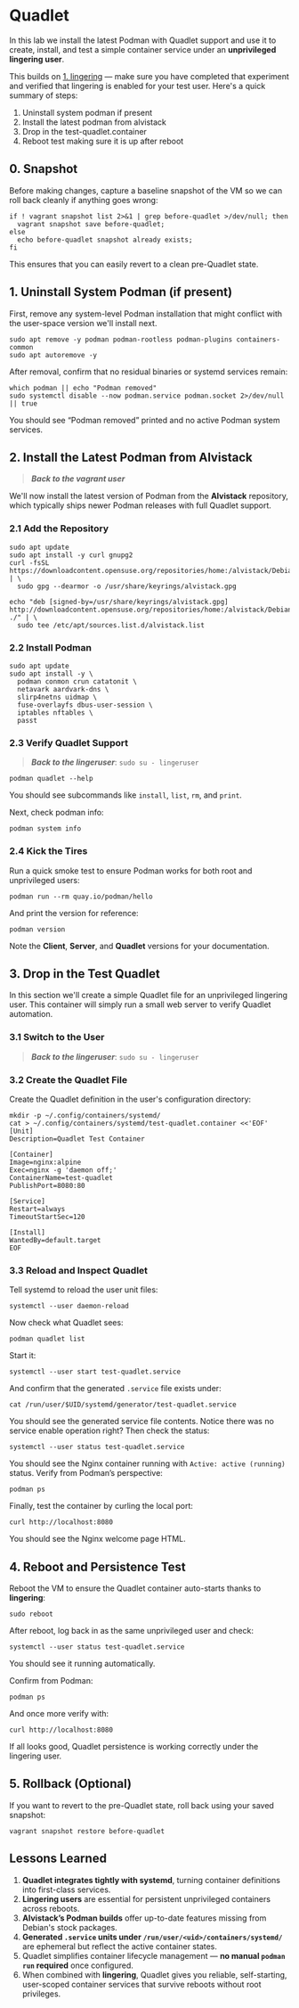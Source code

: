 # Quadlet

In this lab we install the latest Podman with Quadlet support and use it to create, install, and test a simple container service under an **unprivileged lingering user**.

This builds on [1. lingering](1.%20lingering.md) — make sure you have completed that experiment and verified that lingering is enabled for your test user. Here's a quick summary of steps:

1. Uninstall system podman if present
2. Install the latest podman from alvistack
3. Drop in the test-quadlet.container
4. Reboot test making sure it is up after reboot

## 0. Snapshot

Before making changes, capture a baseline snapshot of the VM so we can roll back cleanly if anything goes wrong:

```shell
if ! vagrant snapshot list 2>&1 | grep before-quadlet >/dev/null; then
  vagrant snapshot save before-quadlet;
else
  echo before-quadlet snapshot already exists;
fi
```

This ensures that you can easily revert to a clean pre-Quadlet state.

## 1. Uninstall System Podman (if present)

First, remove any system-level Podman installation that might conflict with the user-space version we'll install next.

```shell
sudo apt remove -y podman podman-rootless podman-plugins containers-common
sudo apt autoremove -y
```

After removal, confirm that no residual binaries or systemd services remain:

```shell
which podman || echo "Podman removed"
sudo systemctl disable --now podman.service podman.socket 2>/dev/null || true
```

You should see “Podman removed” printed and no active Podman system services.

## 2. Install the Latest Podman from Alvistack

>***Back to the vagrant user***

We'll now install the latest version of Podman from the **Alvistack** repository, which typically ships newer Podman releases with full Quadlet support.

### 2.1 Add the Repository

```shell
sudo apt update
sudo apt install -y curl gnupg2
curl -fsSL https://downloadcontent.opensuse.org/repositories/home:/alvistack/Debian_12/Release.key | \
  sudo gpg --dearmor -o /usr/share/keyrings/alvistack.gpg

echo "deb [signed-by=/usr/share/keyrings/alvistack.gpg] http://downloadcontent.opensuse.org/repositories/home:/alvistack/Debian_12 ./" | \
  sudo tee /etc/apt/sources.list.d/alvistack.list
```

### 2.2 Install Podman

```shell
sudo apt update
sudo apt install -y \
  podman conmon crun catatonit \
  netavark aardvark-dns \
  slirp4netns uidmap \
  fuse-overlayfs dbus-user-session \
  iptables nftables \
  passt

```

### 2.3 Verify Quadlet Support

>***Back to the lingeruser***: `sudo su - lingeruser`

```shell
podman quadlet --help
```

You should see subcommands like `install`, `list`, `rm`, and `print`.

Next, check podman info:

```shell
podman system info
```

### 2.4 Kick the Tires

Run a quick smoke test to ensure Podman works for both root and unprivileged users:

```shell
podman run --rm quay.io/podman/hello
```

And print the version for reference:

```shell
podman version
```

Note the **Client**, **Server**, and **Quadlet** versions for your documentation.

## 3. Drop in the Test Quadlet

In this section we'll create a simple Quadlet file for an unprivileged lingering user. This container will simply run a small web server to verify Quadlet automation.

### 3.1 Switch to the User

>***Back to the lingeruser***: `sudo su - lingeruser`

### 3.2 Create the Quadlet File

Create the Quadlet definition in the user's configuration directory:

```shell
mkdir -p ~/.config/containers/systemd/
cat > ~/.config/containers/systemd/test-quadlet.container <<'EOF'
[Unit]
Description=Quadlet Test Container

[Container]
Image=nginx:alpine
Exec=nginx -g 'daemon off;'
ContainerName=test-quadlet
PublishPort=8080:80

[Service]
Restart=always
TimeoutStartSec=120

[Install]
WantedBy=default.target
EOF
```

### 3.3 Reload and Inspect Quadlet

Tell systemd to reload the user unit files:

```shell
systemctl --user daemon-reload
```

Now check what Quadlet sees:

```shell
podman quadlet list
```

Start it:

```shell
systemctl --user start test-quadlet.service
```

And confirm that the generated `.service` file exists under:

```shell
cat /run/user/$UID/systemd/generator/test-quadlet.service
```

You should see the generated service file contents. Notice there was no service enable operation right? Then check the status:

```shell
systemctl --user status test-quadlet.service
```

You should see the Nginx container running with `Active: active (running)` status. Verify from Podman’s perspective:

```shell
podman ps
```

Finally, test the container by curling the local port:

```shell
curl http://localhost:8080
```

You should see the Nginx welcome page HTML.

## 4. Reboot and Persistence Test

Reboot the VM to ensure the Quadlet container auto-starts thanks to **lingering**:

```shell
sudo reboot
```

After reboot, log back in as the same unprivileged user and check:

```shell
systemctl --user status test-quadlet.service
```

You should see it running automatically.

Confirm from Podman:

```shell
podman ps
```

And once more verify with:

```shell
curl http://localhost:8080
```

If all looks good, Quadlet persistence is working correctly under the lingering user.

## 5. Rollback (Optional)

If you want to revert to the pre-Quadlet state, roll back using your saved snapshot:

```shell
vagrant snapshot restore before-quadlet
```

## Lessons Learned

1. **Quadlet integrates tightly with systemd**, turning container definitions into first-class services.
2. **Lingering users** are essential for persistent unprivileged containers across reboots.
3. **Alvistack’s Podman builds** offer up-to-date features missing from Debian's stock packages.
4. **Generated `.service` units under `/run/user/<uid>/containers/systemd/`** are ephemeral but reflect the active container states.
5. Quadlet simplifies container lifecycle management — **no manual `podman run` required** once configured.
6. When combined with **lingering**, Quadlet gives you reliable, self-starting, user-scoped container services that survive reboots without root privileges.
